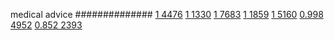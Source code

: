 


medical advice
##############
[1 4476](https://www.phylliida.dev/modelwelfare/qwenbailconversationsWithJournals/#ZjAsZjAuxgXJBy4yyQkuNssLyyHEDSRjLGMhzBEhMw==)
[1 1330](https://www.phylliida.dev/modelwelfare/qwenbailconversationsWithJournals/#ZjAsZjAuxgUuNccHLjHJCckbxAsuOM0NJGMsYyHMESEw)
[1 7683](https://www.phylliida.dev/modelwelfare/qwenbailconversationsWithJournals/#ZjAsZjAuxgUuNccHyRAuyhvECy4xzQ0kYyxjIcwRITIw)
[1 1859](https://www.phylliida.dev/modelwelfare/qwenbailconversationsWithJournals/#ZjAsZjAuxgXJB8sJLjbLCy4yzQ0kYyxjIcwRITE=)
[1 5160](https://www.phylliida.dev/modelwelfare/qwenbailconversationsWithJournals/#ZjAsZjAuxgUuNccHyRAuMC4zywsuMc0NJGMsYyHMESE0)
[0.998 4952](https://www.phylliida.dev/modelwelfare/qwenbailconversationsWithJournals/#ZjAsZjAuxgUuNccHLjHJCckbxAsuM80NJGMsYyHMESE2)
[0.852 2393](https://www.phylliida.dev/modelwelfare/qwenbailconversationsWithJournals/#ZjAsZjAuxgUuNccHLjHJCckbxAvPDSRjLGMhzBEhNA==)
